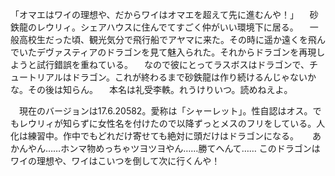 「オマエはワイの理想や、だからワイはオマエを超えて先に進むんや！」
　砂鉄龍のレウリィ。シェアハウスに住んでてすごく仲がいい環境下に居る。
　一般高校生だった頃、観光気分で飛行船でアヤマに来た。その時に遥か遠くを飛んでいたデヴァスティアのドラゴンを見て魅入られた。それからドラゴンを再現しようと試行錯誤を重ねている。
　なので彼にとってラスボスはドラゴンで、チュートリアルはドラゴン。これが終わるまで砂鉄龍は作り続けるんじゃないかな。その後は知らん。
　本名は礼受李軼。れうけりいつ。読めねえよ。

　現在のバージョンは17.6.20582。愛称は「シャーレット」。性自認はオス。でもレウリィが知らずに女性名を付けたので以降ずっとメスのフリをしている。人化は練習中。作中でもどれだけ寄せても絶対に頭だけはドラゴンになる。
　
あかんやん……ホンマ物めっちゃツヨツヨやん……勝てへんて……
このドラゴンはワイの理想や、ワイはこいつを倒して次に行くんや！
